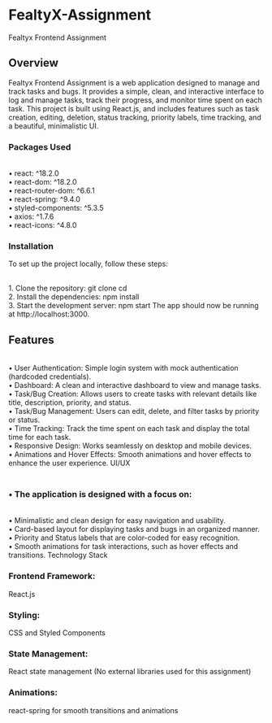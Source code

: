 # FealtyX-Assignment
Fealtyx Frontend Assignment
## Overview
Fealtyx Frontend Assignment is a web application designed to manage and track tasks and bugs. It provides a simple, clean, and interactive interface to log and manage tasks, track their progress, and monitor time spent on each task. This project is built using React.js, and includes features such as task creation, editing, deletion, status tracking, priority labels, time tracking, and a beautiful, minimalistic UI.

### Packages Used
<br> • react: ^18.2.0 
<br> • react-dom: ^18.2.0 
<br> • react-router-dom: ^6.6.1 
<br> • react-spring: ^9.4.0
<br> • styled-components: ^5.3.5
<br> • axios: ^1.7.6
<br> • react-icons: ^4.8.0
### Installation
To set up the project locally, follow these steps:

<br> 1. Clone the repository:
git clone <repository-url>
cd <repository-directory>
<br> 2. Install the dependencies:
npm install
<br> 3. Start the development server:
npm start
The app should now be running at http://localhost:3000.

## Features
<br> • User Authentication: Simple login system with mock authentication (hardcoded credentials).
<br> • Dashboard: A clean and interactive dashboard to view and manage tasks.
<br> • Task/Bug Creation: Allows users to create tasks with relevant details like title, description, priority, and status.
<br> • Task/Bug Management: Users can edit, delete, and filter tasks by priority or status.
<br> • Time Tracking: Track the time spent on each task and display the total time for each task.
<br> • Responsive Design: Works seamlessly on desktop and mobile devices.
<br> • Animations and Hover Effects: Smooth animations and hover effects to enhance the user experience.
UI/UX
### <br> • The application is designed with a focus on:

<br> • Minimalistic and clean design for easy navigation and usability.
<br> • Card-based layout for displaying tasks and bugs in an organized manner.
<br> • Priority and Status labels that are color-coded for easy recognition.
<br> • Smooth animations for task interactions, such as hover effects and transitions.
Technology Stack
### Frontend Framework: 
React.js
### Styling: 
CSS and Styled Components
### State Management: 
React state management (No external libraries used for this assignment)
### Animations: 
react-spring for smooth transitions and animations
